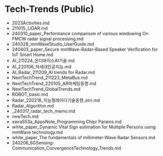 

# Tech-Trends (Public)  

- 2023Activities.md  
- 211015_LiDAR.md  
- 240310_paper_Performance comparison of various windowing On FMCW radar signal processing.md  
- 240328_mmWaveStudio_UserGuide.md  
- 240403_paper_Secure mmWave-Radar-Based Speaker Verification for IoT Smart Home.md  
- AI_211224_온디바이스AI기술.md  
- AI_220106_차세대인공지능.md  
- AI_Radar_211209_AI trends for Radar.md  
- NextTechTrend_211223_MetaBus.md  
- NextTechTrend_220105_AR마케팅동향.md  
- NextTechTrend_GlobalTrends.md  
- ROBOT_basic.md  
- Radar_220218_지능형레이다기술동향_etri.md  
- Radar_Algorithm.md  
- _240317_radar_tech_memo.md
- newTech.md  
- swra553a_AppsNote_Programming Chipr Params.md  
- white_paper_Dynamic Vital Sign estimation for Multiple Persons using mmWave technology.md  
- white_paper_The fundamentals of millimeter-Wave Radar Sensors.md
- 240206_6GSensing-Communication_ConvergenceTechnology_Trends.md
  


